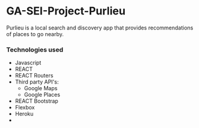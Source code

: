 # GA-SEI-Project-Purlieu

Purlieu is a local search and discovery app that provides recommendations of places to go nearby. 

### Technologies used

* Javascript
* REACT
* REACT Routers
* Third party API's:
  - Google Maps
  - Google Places
* REACT Bootstrap
* Flexbox
* Heroku
* 

